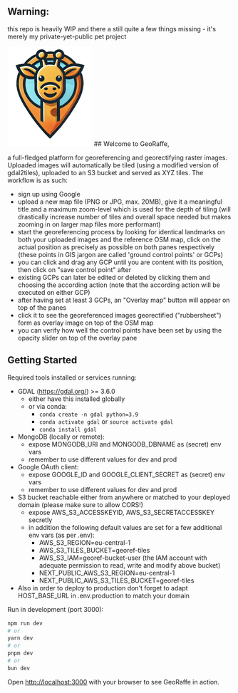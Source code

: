 ## Warning: 
this repo is heavily WIP and there a still quite a few things missing - it's merely my private-yet-public pet project


![GeoRaffe is where you can compare maps through the beauty of georeferencing and georectifying](/public/assets/icons/georaffe.png) ## Welcome to GeoRaffe, 

a full-fledged platform for georeferencing and georectifying raster images. Uploaded images will automatically be tiled (using a modified version of gdal2tiles), uploaded to an S3 bucket and served as XYZ tiles.
The workflow is as such:

* sign up using Google
* upload a new map file (PNG or JPG, max. 20MB), give it a meaningful title and a maximum zoom-level which is used for the depth of tiling (will drastically increase number of tiles and overall space needed but makes zooming in on larger map files more performant)
* start the georeferencing process by looking for identical landmarks on both your uploaded images and the reference OSM map, click on the actual position as precisely as possible on both panes respectively (these points in GIS jargon are called 'ground control points' or GCPs)
* you can click and drag any GCP until you are content with its position, then click on "save control point" after
* existing GCPs can later be edited or deleted by clicking them and choosing the according action (note that the according action will be executed on either GCP)
* after having set at least 3 GCPs, an "Overlay map" button will appear on top of the panes
* click it to see the georeferenced images georectified ("rubbersheet") form as overlay image on top of the OSM map
* you can verify how well the control points have been set by using the opacity slider on top of the overlay pane

## Getting Started

Required tools installed or services running:

* GDAL (https://gdal.org/) >= 3.6.0
    * either have this installed globally
    * or via conda:
        * `conda create -n gdal python=3.9`
        * `conda activate gdal` or `source activate gdal`
        * `conda install gdal`
* MongoDB (locally or remote):
    * expose MONGODB_URI and MONGODB_DBNAME as (secret) env vars
    * remember to use different values for dev and prod
* Google OAuth client:
    * expose GOOGLE_ID and GOOGLE_CLIENT_SECRET as (secret) env vars
    * remember to use different values for dev and prod
* S3 bucket reachable either from anywhere or matched to your deployed domain (please make sure to allow CORS!)
    * expose AWS_S3_ACCESSKEYID, AWS_S3_SECRETACCESSKEY secretly
    * in addition the following default values are set for a few additional env vars (as per .env):
        * AWS_S3_REGION=eu-central-1
        * AWS_S3_TILES_BUCKET=georef-tiles
        * AWS_S3_IAM=georef-bucket-user (the IAM account with adequate permission to read, write and modify above bucket)
        * NEXT_PUBLIC_AWS_S3_REGION=eu-central-1
        * NEXT_PUBLIC_AWS_S3_TILES_BUCKET=georef-tiles
* Also in order to deploy to production don't forget to adapt HOST_BASE_URL in .env.production to match your domain


Run in development (port 3000):

```bash
npm run dev
# or
yarn dev
# or
pnpm dev
# or
bun dev
```

Open [http://localhost:3000](http://localhost:3000) with your browser to see GeoRaffe in action.

